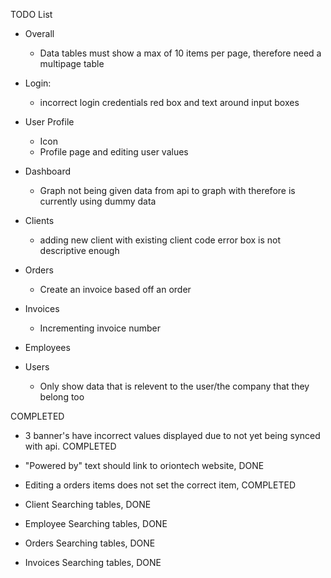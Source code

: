 TODO List

- Overall
  - Data tables must show a max of 10 items per page, therefore need a multipage table

- Login:
  - incorrect login credentials red box and text around input boxes

- User Profile
  - Icon
  - Profile page and editing user values

- Dashboard
  - Graph not being given data from api to graph with therefore is currently using dummy data

- Clients
  - adding new client with existing client code error box is not descriptive enough

- Orders
  - Create an invoice based off an order

- Invoices
  - Incrementing invoice number

- Employees

- Users
  - Only show data that is relevent to the user/the company that they belong too

COMPLETED

- 3 banner's have incorrect values displayed due to not yet being synced with api. COMPLETED

- "Powered by" text should link to oriontech website, DONE

- Editing a orders items does not set the correct item, COMPLETED

- Client Searching tables, DONE

- Employee Searching tables, DONE

- Orders Searching tables, DONE

- Invoices Searching tables, DONE
